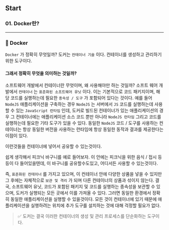 ## Start

### 01. Docker란?

---

### 📌 Docker

`Docker` 가 정확히 무엇일까?
도커는 `컨테이너 기술` 이다. 컨테이너를 생성하고 관리하기 위한 도구이다.

#### 그래서 정확히 무엇을 의미하는 것일까?

소프트웨어 개발에서 컨테이너란 무엇이며, 왜 사용해야만 하는 것일까?
소프트 웨어 개발에서 `컨테이너` 는 `표준화된 소프트웨어 유닛` 이다.
이는 기본적으로 코드 패키지이며, 해당 코드를 실행하는데 필요한 `종속성 / 도구` 가 포함되어 있다는 것이다.
예를 들어 `NodeJS` 애플리케이션을 구축하는 경우 `NodeJS` 는 서버에서 `JS` 코드를 실행하는데 사용할 수 있는 `JavaScript 런타임` 인데, 도커로 빌드된 컨테이너가 있는 애플리케이션의 경우 그 컨테이너에는 애플리케이션 소스 코드 뿐만 아니라 `NodeJS 런타임` 그리고 코드를 실행하는데 필요한 기타 도구가 있을 수 있다.
동일한 `NodeJS` 코드 / 도구를 사용하는 컨테이너는 항상 동일한 버전을 사용하는 런타임에 항상 동일한 동작과 결과를 제공한다는 이점이 있다.

이런것들을 컨테이너에 넣어서 공유할 수 있는것이다.

쉽게 생각해서 피크닉 바구니를 예로 들어보자.
이 안에는 피크닉을 위한 음식 / 접시 등등이 다 들어있을텐데, 이 바구니를 공유할수도있고, 어디서든 사용할 수 있는것이다.

즉, `표준화된 컨테이너` 를 가지고 있으며, 이 컨테이너 안에 다양한 상품을 넣을 수 있지만 그 후에는 자체적으로 `보관 및 격리` 가 되며 다른 컨테이너의 상품과 섞이지 않는다.
결국, 소프트웨어 유닛, 코드가 포함된 패키지 및 코드를 실행하는 종속성을 보관할 수 있으며, 도커가 실행되는 모든 곳에서 이를 가져올 수 있다.
그러면 동일한 환경에서 정확히 동일한 애플리케이션을 실행할 수 있을것이다.
모든 것이 컨테이너에 있기 때문에 애플리케이션을 실행하려는 위치에 추가 도구를 설치하는 것에 대해 걱정할 필요가 없다.

> ✅ 도커는 결국 이러한 컨테이너의 생성 및 관리 프로세스를 단순화하는 도구이다.
